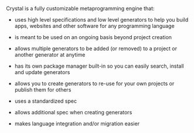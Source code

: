 Crystal is a fully customizable metaprogramming engine that:

- uses high level specifications and low level generators to help you build apps, websites and other software for any programming language

- is meant to be used on an ongoing basis beyond project creation

- allows multiple generators to be added (or removed) to a project or another generator at anytime

- has its own package manager built-in so you can easily search, install and update generators

- allows you to create generators to re-use for your own projects or publish them for others

- uses a standardized spec

- allows additional spec when creating generators

- makes language integration and/or migration easier